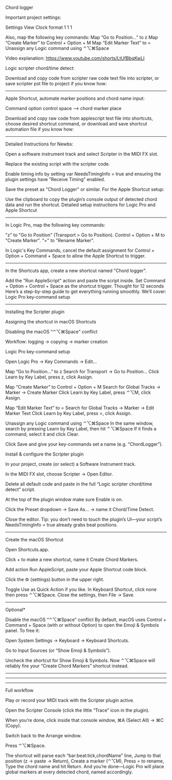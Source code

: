 Chord logger

Important project settings:

Settings
View
Clock format 1 1  1

Also, map the following key commands:
Map “Go to Position…” to z
Map “Create Marker” to Control + Option + M
Map “Edit Marker Text” to =
Unassign any Logic command using ⌃⌥⌘Space

Video explanation: 
https://www.youtube.com/shorts/LtUfBbqKwLI

Logic scripter chord/time detect:

Download and copy code from scripter raw code text file into scripter, or save scripter pst file to project if you know how:

--------------------------------------

Apple Shortcut, automate marker positions and chord name input:

Command option control space —> chord marker place

Download and copy raw code from applescript text file into shortcuts, choose desired shortcut command, or download and save shortcut automation file if you know how:

--------------------------------------


Detailed Instructions for Newbs:

Open a software instrument track and select Scripter in the MIDI FX slot.

Replace the existing script with the scripter code.

Enable timing info by setting var NeedsTimingInfo = true and ensuring the plugin settings have "Receive Timing" enabled.

Save the preset as "Chord Logger" or similar. For the Apple Shortcut setup:

Use the clipboard to copy the plugin’s console output of detected chord data and run the shortcut. Detailed setup instructions for Logic Pro and Apple Shortcut


--------------------------------------
In Logic Pro, map the following key commands:

"z" to "Go to Position" (Transport > Go to Position).
Control + Option + M to "Create Marker".
"=" to "Rename Marker".

In Logic's Key Commands, cancel the default assignment for Control + Option + Command + Space to allow the Apple Shortcut to trigger.

--------------------------------------

In the Shortcuts app, create a new shortcut named "Chord logger".

Add the "Run AppleScript" action and paste the script inside.
Set Command + Option + Control + Space as the shortcut trigger. Thought for 12 seconds Here’s a step-by-step guide to get everything running smoothly. We’ll cover:
Logic Pro key-command setup

--------------------------------------

Installing the Scripter plugin

Assigning the shortcut in macOS Shortcuts

Disabling the macOS “⌃⌥⌘Space” conflict

Workflow: logging → copying → marker creation

Logic Pro key-command setup

Open Logic Pro → Key Commands → Edit…

Map “Go to Position…” to z
Search for Transport → Go to Position…
Click Learn by Key Label, press z, click Assign.

Map “Create Marker” to Control + Option + M
Search for Global Tracks → Marker → Create Marker
Click Learn by Key Label, press ⌃⌥M, click Assign.

Map “Edit Marker Text” to =
Search for Global Tracks → Marker → Edit Marker Text
Click Learn by Key Label, press =, click Assign.

Unassign any Logic command using ⌃⌥⌘Space
In the same window, search by pressing Learn by Key Label, then hit ⌃⌥⌘Space
If it finds a command, select it and click Clear.

Click Save and give your key-commands set a name (e.g. “ChordLogger”).

Install & configure the Scripter plugin

In your project, create (or select) a Software Instrument track.

In the MIDI FX slot, choose Scripter → Open Editor.

Delete all default code and paste in the full “Logic scripter chord/time detect” script.

At the top of the plugin window make sure Enable is on.

Click the Preset dropdown → Save As… → name it Chord/Time Detect.

Close the editor. Tip: you don’t need to touch the plugin’s UI—your script’s NeedsTimingInfo = true already grabs beat positions.


--------------------------------------

Create the macOS Shortcut

Open Shortcuts.app.

Click + to make a new shortcut, name it Create Chord Markers.

Add action Run AppleScript, paste your Apple Shortcut code block.

Click the ⚙️ (settings) button in the upper right.

Toggle Use as Quick Action if you like.
In Keyboard Shortcut, click none then press ⌃⌥⌘Space.
Close the settings, then File → Save.


--------------------------------------
Optional*

Disable the macOS “⌃⌥⌘Space” conflict By default, macOS uses Control + Command + Space (with or without Option) to open the Emoji & Symbols panel. To free it:

Open System Settings → Keyboard → Keyboard Shortcuts.

Go to Input Sources (or “Show Emoji & Symbols”).

Uncheck the shortcut for Show Emoji & Symbols. Now ⌃⌥⌘Space will reliably fire your “Create Chord Markers” shortcut instead.


--------------------------------------
--------------------------------------
--------------------------------------

Full workflow

Play or record your MIDI track with the Scripter plugin active.

Open the Scripter Console (click the little “Trace” icon in the plugin).

When you’re done, click inside that console window, ⌘A (Select All) → ⌘C (Copy).

Switch back to the Arrange window.

Press ⌃⌥⌘Space.

The shortcut will parse each “bar:beat:tick,chordName” line,
Jump to that position (z → paste → Return),
Create a marker (⌃⌥M),
Press = to rename,
Type the chord name and hit Return. And you’re done—Logic Pro will place global markers at every detected chord, named accordingly.
